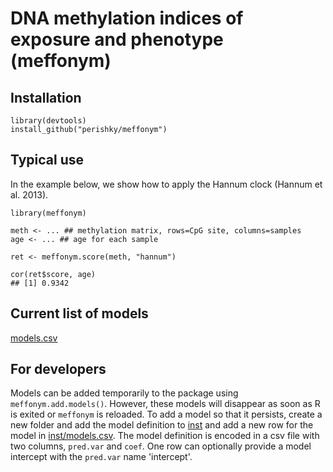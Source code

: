 # DNA methylation indices of exposure and phenotype (meffonym)

## Installation 
```
library(devtools)
install_github("perishky/meffonym")
```

## Typical use

In the example below, we
show how to apply the Hannum clock (Hannum et al. 2013).

```
library(meffonym)

meth <- ... ## methylation matrix, rows=CpG site, columns=samples
age <- ... ## age for each sample

ret <- meffonym.score(meth, "hannum")

cor(ret$score, age)
## [1] 0.9342
```

## Current list of models

[models.csv](inst/models.csv)

## For developers

Models can be added temporarily to the package using `meffonym.add.models()`.  However, these models will disappear as soon as R is exited or `meffonym` is reloaded.  To add a model so that it persists, create a new folder and add the model definition to [inst](inst) and add a new row for the model in [inst/models.csv](inst/models.csv).  The model definition is encoded in a csv file with two columns, `pred.var` and `coef`.  One row can optionally provide a model intercept with the `pred.var` name 'intercept'. 
